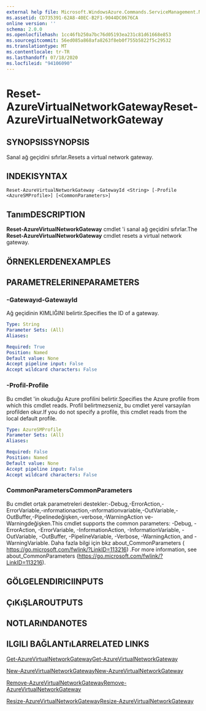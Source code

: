 ```yaml
---
external help file: Microsoft.WindowsAzure.Commands.ServiceManagement.Network.dll-Help.xml
ms.assetid: CD735391-62A8-40EC-B2F1-9044DC0676CA
online version: ''
schema: 2.0.0
ms.openlocfilehash: 1cc46fb250a7bc76d05193ea231c81d61668e853
ms.sourcegitcommit: 56ed085a868afa8263f8eb0f755b5822f5c29532
ms.translationtype: MT
ms.contentlocale: tr-TR
ms.lasthandoff: 07/18/2020
ms.locfileid: "94106090"
---
```

# <span data-ttu-id="7223f-101">Reset-AzureVirtualNetworkGateway</span><span class="sxs-lookup"><span data-stu-id="7223f-101">Reset-AzureVirtualNetworkGateway</span></span>

## <span data-ttu-id="7223f-102">SYNOPSIS</span><span class="sxs-lookup"><span data-stu-id="7223f-102">SYNOPSIS</span></span>
<span data-ttu-id="7223f-103">Sanal ağ geçidini sıfırlar.</span><span class="sxs-lookup"><span data-stu-id="7223f-103">Resets a virtual network gateway.</span></span>

## <span data-ttu-id="7223f-104">INDEKI</span><span class="sxs-lookup"><span data-stu-id="7223f-104">SYNTAX</span></span>

```
Reset-AzureVirtualNetworkGateway -GatewayId <String> [-Profile <AzureSMProfile>] [<CommonParameters>]
```

## <span data-ttu-id="7223f-105">Tanım</span><span class="sxs-lookup"><span data-stu-id="7223f-105">DESCRIPTION</span></span>
<span data-ttu-id="7223f-106">**Reset-AzureVirtualNetworkGateway** cmdlet 'i sanal ağ geçidini sıfırlar.</span><span class="sxs-lookup"><span data-stu-id="7223f-106">The **Reset-AzureVirtualNetworkGateway** cmdlet resets a virtual network gateway.</span></span>

## <span data-ttu-id="7223f-107">ÖRNEKLERDEN</span><span class="sxs-lookup"><span data-stu-id="7223f-107">EXAMPLES</span></span>

## <span data-ttu-id="7223f-108">PARAMETRELERINE</span><span class="sxs-lookup"><span data-stu-id="7223f-108">PARAMETERS</span></span>

### <span data-ttu-id="7223f-109">-Gatewayıd</span><span class="sxs-lookup"><span data-stu-id="7223f-109">-GatewayId</span></span>
<span data-ttu-id="7223f-110">Ağ geçidinin KIMLIĞINI belirtir.</span><span class="sxs-lookup"><span data-stu-id="7223f-110">Specifies the ID of a gateway.</span></span>

```yaml
Type: String
Parameter Sets: (All)
Aliases: 

Required: True
Position: Named
Default value: None
Accept pipeline input: False
Accept wildcard characters: False
```

### <span data-ttu-id="7223f-111">-Profil</span><span class="sxs-lookup"><span data-stu-id="7223f-111">-Profile</span></span>
<span data-ttu-id="7223f-112">Bu cmdlet 'in okuduğu Azure profilini belirtir.</span><span class="sxs-lookup"><span data-stu-id="7223f-112">Specifies the Azure profile from which this cmdlet reads.</span></span> <span data-ttu-id="7223f-113">Profil belirtmezseniz, bu cmdlet yerel varsayılan profilden okur.</span><span class="sxs-lookup"><span data-stu-id="7223f-113">If you do not specify a profile, this cmdlet reads from the local default profile.</span></span>

```yaml
Type: AzureSMProfile
Parameter Sets: (All)
Aliases: 

Required: False
Position: Named
Default value: None
Accept pipeline input: False
Accept wildcard characters: False
```

### <span data-ttu-id="7223f-114">CommonParameters</span><span class="sxs-lookup"><span data-stu-id="7223f-114">CommonParameters</span></span>
<span data-ttu-id="7223f-115">Bu cmdlet ortak parametreleri destekler:-Debug,-ErrorAction,-ErrorVariable,-ınformationaction,-ınformationvariable,-OutVariable,-OutBuffer,-Pipelinedeğişken,-verbose,-WarningAction ve-Warningdeğişken.</span><span class="sxs-lookup"><span data-stu-id="7223f-115">This cmdlet supports the common parameters: -Debug, -ErrorAction, -ErrorVariable, -InformationAction, -InformationVariable, -OutVariable, -OutBuffer, -PipelineVariable, -Verbose, -WarningAction, and -WarningVariable.</span></span> <span data-ttu-id="7223f-116">Daha fazla bilgi için bkz about_CommonParameters ( https://go.microsoft.com/fwlink/?LinkID=113216) .</span><span class="sxs-lookup"><span data-stu-id="7223f-116">For more information, see about_CommonParameters (https://go.microsoft.com/fwlink/?LinkID=113216).</span></span>

## <span data-ttu-id="7223f-117">GÖLGELENDIRICI</span><span class="sxs-lookup"><span data-stu-id="7223f-117">INPUTS</span></span>

## <span data-ttu-id="7223f-118">ÇıKıŞLAR</span><span class="sxs-lookup"><span data-stu-id="7223f-118">OUTPUTS</span></span>

## <span data-ttu-id="7223f-119">NOTLARıNDA</span><span class="sxs-lookup"><span data-stu-id="7223f-119">NOTES</span></span>

## <span data-ttu-id="7223f-120">ILGILI BAĞLANTıLAR</span><span class="sxs-lookup"><span data-stu-id="7223f-120">RELATED LINKS</span></span>

[<span data-ttu-id="7223f-121">Get-AzureVirtualNetworkGateway</span><span class="sxs-lookup"><span data-stu-id="7223f-121">Get-AzureVirtualNetworkGateway</span></span>](./Get-AzureVirtualNetworkGateway.md)

[<span data-ttu-id="7223f-122">New-AzureVirtualNetworkGateway</span><span class="sxs-lookup"><span data-stu-id="7223f-122">New-AzureVirtualNetworkGateway</span></span>](./New-AzureVirtualNetworkGateway.md)

[<span data-ttu-id="7223f-123">Remove-AzureVirtualNetworkGateway</span><span class="sxs-lookup"><span data-stu-id="7223f-123">Remove-AzureVirtualNetworkGateway</span></span>](./Remove-AzureVirtualNetworkGateway.md)

[<span data-ttu-id="7223f-124">Resize-AzureVirtualNetworkGateway</span><span class="sxs-lookup"><span data-stu-id="7223f-124">Resize-AzureVirtualNetworkGateway</span></span>](./Resize-AzureVirtualNetworkGateway.md)


